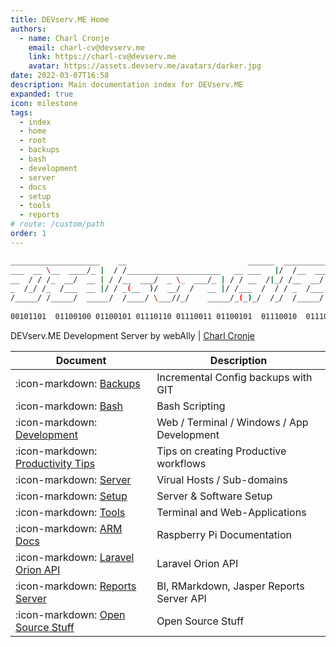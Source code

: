 ```yaml
---
title: DEVserv.ME Home
authors:
  - name: Charl Cronje
    email: charl-cv@devserv.me
    link: https://charl-cv@devserv.me
    avatar: https://assets.devserv.me/avatars/darker.jpg
date: 2022-03-07T16:58
description: Main documentation index for DEVserv.ME
expanded: true
icon: milestone
tags: 
  - index
  - home
  - root
  - backups
  - bash
  - development
  - server
  - docs
  - setup
  - tools
  - reports
# route: /custom/path
order: 1
---
```


```sh
____________________    __                           ______  ____________
___  __ \__  ____/_ |  / /_____________________   __ ___   |/  /__  ____/
__  / / /_  __/  __ | / /__  ___/  _ \_  ___/_ | / / __  /|_/ /__  __/   
_  /_/ /_  /___  __ |/ / _(__  )/  __/  /   __ |/ /___  /  / / _  /___   
/_____/ /_____/  _____/  /____/ \___//_/    _____/_(_)_/  /_/  /_____/   
                                                                        
00101101  01100100 01100101 01110110 01110011 01100101  01110010  01110110 
```

DEVserv.ME Development Server by webAlly | [Charl Cronje](https://charl-cv.devserv.me)

| Document                                                                | Description                                       |
|-------------------------------------------------------------------------|---------------------------------------------------|
| :icon-markdown: [Backups](https://backup-docs.devserv.me)               | Incremental Config backups with GIT               |
| :icon-markdown: [Bash](https://bash-docs.devserv.me)                    | Bash Scripting                                    |
| :icon-markdown: [Development](https://dev-docs.devserv.me)              | Web / Terminal / Windows / App Development        |
| :icon-markdown: [Productivity Tips](https://tips-docs.devserv.me)       | Tips on creating Productive workflows             |
| :icon-markdown: [Server](https://server-docs.devserv.me)                | Virual Hosts / Sub-domains                        |
| :icon-markdown: [Setup](https://setup-docs.devserv.me)                  | Server & Software Setup                           |
| :icon-markdown: [Tools](https://tools-docs.devserv.me)                  | Terminal and Web-Applications                     |
| :icon-markdown: [ARM Docs](https://arm-docs.devserv.me)                 | Raspberry Pi Documentation                        |
| :icon-markdown: [Laravel Orion API](https://orion-docs.devserv.me)      | Laravel Orion API                                 |
| :icon-markdown: [Reports Server](https://reports-docs.devserv.me)       | BI, RMarkdown, Jasper Reports Server API          |
| :icon-markdown: [Open Source Stuff](https://opensource.docs.devserv.me) | Open Source Stuff                                 |